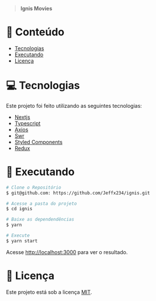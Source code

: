 > <b>Ignis Movies</b> 

# :pushpin: Conteúdo

- [Tecnologias](#computer-tecnologias)
- [Executando](#construction_worker-executando)
- [Licença](#closed_book-licença)

# :computer: Tecnologias

Este projeto foi feito utilizando as seguintes tecnologias:

- [Nextjs](https://nextjs.org/)
- [Typescript](https://www.typescriptlang.org/)
- [Axios](https://github.com/axios/axios)
- [Swr](https://swr.vercel.app/pt-BR)
- [Styled Components](https://github.com/styled-components/styled-components)
- [Redux](https://redux.js.org/)

# :construction_worker: Executando

```bash
# Clone o Repositório
$ git@github.com: https://github.com/Jeffx234/ignis.git
```

```bash
# Acesse a pasta do projeto
$ cd ignis
```

```bash
# Baixe as dependendências
$ yarn
```

```bash
# Execute
$ yarn start
```

Acesse <http://localhost:3000> para ver o resultado.

# :closed_book: Licença

Este projeto está sob a licença [MIT](./LICENSE).
